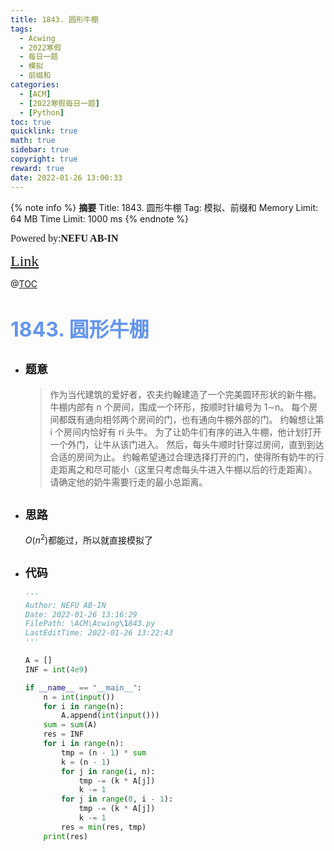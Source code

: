 ```yaml
---
title: 1843. 圆形牛棚
tags:
  - Acwing
  - 2022寒假
  - 每日一题
  - 模拟
  - 前缀和
categories:
  - [ACM]
  - [2022寒假每日一题]
  - [Python]
toc: true
quicklink: true
math: true
sidebar: true
copyright: true
reward: true
date: 2022-01-26 13:00:33
---
```



{% note info %}
**摘要**
Title: 1843. 圆形牛棚
Tag: 模拟、前缀和
Memory Limit: 64 MB
Time Limit: 1000 ms
{% endnote %}
<!-- more -->

<font size=3 face=楷体>Powered by:**NEFU AB-IN**</font>

<font color=#FFA500 size=5 face=楷体>[Link](https://www.acwing.com/problem/content/1845/)</font>

@[TOC](文章目录)

# <font color=#6495ED size=6>1843. 圆形牛棚</font>

* ## <font size=4 face=粗体>题意</font>

  >作为当代建筑的爱好者，农夫约翰建造了一个完美圆环形状的新牛棚。
  >牛棚内部有 n 个房间，围成一个环形，按顺时针编号为 1∼n。
  >每个房间都既有通向相邻两个房间的门，也有通向牛棚外部的门。
  >约翰想让第 i 个房间内恰好有 ri 头牛。
  >为了让奶牛们有序的进入牛棚，他计划打开一个外门，让牛从该门进入。
  >然后，每头牛顺时针穿过房间，直到到达合适的房间为止。
  >约翰希望通过合理选择打开的门，使得所有奶牛的行走距离之和尽可能小（这里只考虑每头牛进入牛棚以后的行走距离）。
  >请确定他的奶牛需要行走的最小总距离。

* ## <font size=4 face=粗体>思路</font>

  $O(n^2)$都能过，所以就直接模拟了

* ## <font size=4 face=粗体>代码</font>

  ```python
  '''
  Author: NEFU AB-IN
  Date: 2022-01-26 13:16:29
  FilePath: \ACM\Acwing\1843.py
  LastEditTime: 2022-01-26 13:22:43
  '''

  A = []
  INF = int(4e9)

  if __name__ == "__main__":
      n = int(input())
      for i in range(n):
          A.append(int(input()))
      sum = sum(A)
      res = INF
      for i in range(n):
          tmp = (n - 1) * sum
          k = (n - 1)
          for j in range(i, n):
              tmp -= (k * A[j])
              k -= 1
          for j in range(0, i - 1):
              tmp -= (k * A[j])
              k -= 1
          res = min(res, tmp)
      print(res)
  ```